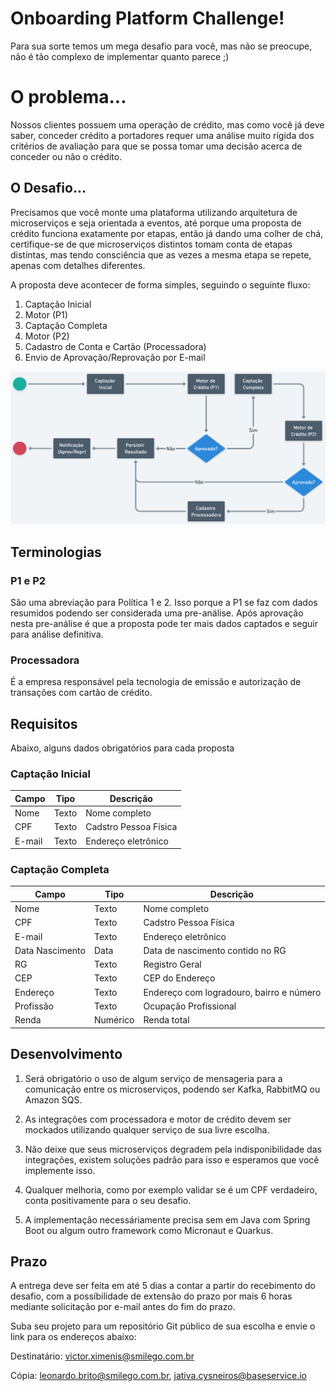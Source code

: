 # Onboarding Platform Challenge!

Para sua sorte temos um mega desafio para você, mas não se preocupe, não é tão complexo de implementar quanto parece ;)


# O problema...

Nossos clientes possuem uma operação de crédito, mas como você já deve saber, conceder crédito a portadores requer uma análise muito rígida dos critérios de avaliação para que se possa tomar uma decisão acerca de conceder ou não o crédito.

## O Desafio...

Precisamos que você monte uma plataforma utilizando arquitetura de microserviços e seja orientada a eventos, até porque uma proposta de crédito funciona exatamente por etapas, então já dando uma colher de chá, certifique-se de que microserviços distintos tomam conta de etapas distintas, mas tendo consciência que as vezes a mesma etapa se repete, apenas com detalhes diferentes.

A proposta deve acontecer de forma simples, seguindo o seguinte fluxo:

1. Captação Inicial
2. Motor (P1)
3. Captação Completa
4. Motor (P2)
5. Cadastro de Conta e Cartão (Processadora)
6. Envio de Aprovação/Reprovação por E-mail

![Fluxo de Proposta](./fluxo.png)

## Terminologias

### P1 e P2
São uma abreviação para Política 1 e 2. Isso porque a P1 se faz com dados resumidos podendo ser considerada uma pre-análise. Após aprovação nesta pre-análise é que a proposta pode ter mais dados captados e seguir para análise definitiva.

### Processadora
É a empresa responsável pela tecnologia de emissão e autorização de transações com cartão de crédito.

## Requisitos

Abaixo, alguns dados obrigatórios para cada proposta

### Captação Inicial

|Campo           |Tipo               |Descrição                                               |
|----------------|-------------------|--------------------------------------------------------|
|Nome			 |Texto              |Nome completo                                           |
|CPF			 |Texto              |Cadstro Pessoa Física                                   |
|E-mail			 |Texto              |Endereço eletrônico                                     |

### Captação Completa

|Campo           |Tipo               |Descrição                                               |
|----------------|-------------------|--------------------------------------------------------|
|Nome			 |Texto              |Nome completo                                           |
|CPF			 |Texto              |Cadstro Pessoa Física                                   |
|E-mail			 |Texto              |Endereço eletrônico                                     |
|Data Nascimento |Data               |Data de nascimento contido no RG                        |
|RG 			 |Texto              |Registro Geral                                          |
|CEP			 |Texto              |CEP do Endereço                                         |
|Endereço		 |Texto              |Endereço com logradouro, bairro e número                |
|Profissão		 |Texto              |Ocupação Profissional                                   |
|Renda			 |Numérico           |Renda total                                             |


## Desenvolvimento

1. Será obrigatório o uso de algum serviço de mensageria para a comunicação entre os microserviços, podendo ser Kafka, RabbitMQ ou Amazon SQS.

2. As integrações com processadora e motor de crédito devem ser mockados utilizando qualquer serviço de sua livre escolha.

3. Não deixe que seus microserviços degradem pela indisponibilidade das integrações, existem soluções padrão para isso e esperamos que você implemente isso.

4. Qualquer melhoria, como por exemplo validar se é um CPF verdadeiro, conta positivamente para o seu desafio.

5. A implementação necessáriamente precisa sem em Java com Spring Boot ou algum outro framework como Micronaut e Quarkus.

## Prazo

A entrega deve ser feita em até 5 dias a contar a partir do recebimento do desafio, com a possíbilidade de extensão do prazo por mais 6 horas mediante solicitação por e-mail antes do fim do prazo.

Suba seu projeto para um repositório Git público de sua escolha e envie o link para os endereços abaixo:

Destinatário: victor.ximenis@smilego.com.br

Cópia: leonardo.brito@smilego.com.br, 
jativa.cysneiros@baseservice.io
